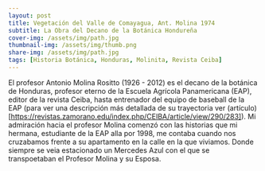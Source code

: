 ```yaml
---
layout: post
title: Vegetación del Valle de Comayagua, Ant. Molina 1974
subtitle: La Obra del Decano de la Botánica Hondureña
cover-img: /assets/img/path.jpg
thumbnail-img: /assets/img/thumb.png
share-img: /assets/img/path.jpg
tags: [Historia Botánica, Honduras, Molinita, Revista Ceiba]
---
```

  
 El profesor Antonio Molina Rositto (1926 - 2012) es el decano de la botánica de Honduras, profesor eterno de la Escuela Agrícola Panamericana (EAP), editor de la
 revista Ceiba, hasta entrenador del equipo de baseball de la EAP (para ver una descripción más detallada de su trayectoria ver (artículo)
 [https://revistas.zamorano.edu/index.php/CEIBA/article/view/290/283]). 
 Mi admiración hacia el profesor Molina comenzó con las historias que mi hermana, estudiante de la EAP alla por 1998, me contaba cuando nos cruzabamos frente a su
 apartamento en la calle en la que viviamos. Donde siempre se veia estacionado un Mercedes Azul con el que se transpoetaban el Profesor Molina y su Esposa.



